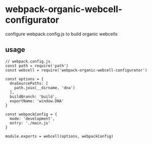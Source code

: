 # webpack-organic-webcell-configurator

configure webpack.config.js to build organic webcells

## usage

```
// webpack.config.js
const path = require('path')
const webcell = require('webpack-organic-webcell-configurator')

const options = {
  dnaSourcePaths: [
    path.join(__dirname, 'dna')
  ],
  buildBranch: 'build',
  exportName: 'window.DNA'
}

const webpackConfig = {
  mode: 'development',
  entry: './main.js'
}

module.exports = webcell(options, webpackConfig)
```
